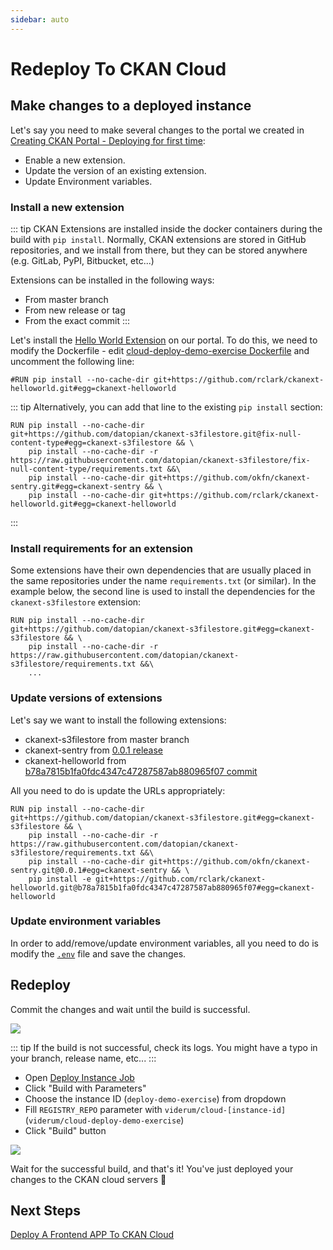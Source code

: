 ```yaml
---
sidebar: auto
---
```


# Redeploy To CKAN Cloud

## Make changes to a deployed instance

Let's say you need to make several changes to the portal we created in [Creating CKAN Portal - Deploying for first time](/docs/dms/deploy/deploy-ckan-classic#creating-ckan-portal-deploying-for-first-time):

- Enable a new extension.
- Update the version of an existing extension.
- Update Environment variables.

### Install a new extension

::: tip
CKAN Extensions are installed inside the docker containers during the build with `pip install`. Normally, CKAN extensions are stored in GitHub repositories, and we install from there, but they can be stored anywhere (e.g. GitLab, PyPI, Bitbucket, etc...)

Extensions can be installed in the following ways:

- From master branch
- From new release or tag
- From the exact commit
:::


Let's install the [Hello World Extension](https://github.com/rclark/ckanext-helloworld) on our portal. To do this, we need to modify the Dockerfile - edit [cloud-deploy-demo-exercise Dockerfile](https://gitlab.com/viderum/cloud-deploy-demo-exercise/edit/master/Dockerfile) and uncomment the following line:
```
#RUN pip install --no-cache-dir git+https://github.com/rclark/ckanext-helloworld.git#egg=ckanext-helloworld
  ```

:::	tip
Alternatively, you can add that line to the existing `pip install` section:
```
RUN pip install --no-cache-dir git+https://github.com/datopian/ckanext-s3filestore.git@fix-null-content-type#egg=ckanext-s3filestore && \
    pip install --no-cache-dir -r https://raw.githubusercontent.com/datopian/ckanext-s3filestore/fix-null-content-type/requirements.txt &&\
    pip install --no-cache-dir git+https://github.com/okfn/ckanext-sentry.git#egg=ckanext-sentry && \
    pip install --no-cache-dir git+https://github.com/rclark/ckanext-helloworld.git#egg=ckanext-helloworld
```
:::

### Install requirements for an extension

Some extensions have their own dependencies that are usually placed in the same repositories under the name `requirements.txt` (or similar). In the example below, the second line is used to install the dependencies for the `ckanext-s3filestore` extension:

```
RUN pip install --no-cache-dir git+https://github.com/datopian/ckanext-s3filestore.git#egg=ckanext-s3filestore && \
    pip install --no-cache-dir -r https://raw.githubusercontent.com/datopian/ckanext-s3filestore/requirements.txt &&\
    ...
```

### Update versions of extensions

Let's say we want to install the following extensions:

- ckanext-s3filestore from master branch
- ckanext-sentry from [0.0.1 release](https://github.com/okfn/ckanext-sentry/releases/tag/0.0.1)
- ckanext-helloworld from [b78a7815b1fa0fdc4347c47287587ab880965f07 commit](https://github.com/rclark/ckanext-helloworld/commit/b78a7815b1fa0fdc4347c47287587ab880965f07)

All you need to do is update the URLs appropriately:

```
RUN pip install --no-cache-dir git+https://github.com/datopian/ckanext-s3filestore.git#egg=ckanext-s3filestore && \
    pip install --no-cache-dir -r https://raw.githubusercontent.com/datopian/ckanext-s3filestore/requirements.txt &&\
    pip install --no-cache-dir git+https://github.com/okfn/ckanext-sentry.git@0.0.1#egg=ckanext-sentry && \
    pip install -e git+https://github.com/rclark/ckanext-helloworld.git@b78a7815b1fa0fdc4347c47287587ab880965f07#egg=ckanext-helloworld
```

### Update environment variables

In order to add/remove/update environment variables, all you need to do is modify the [`.env`](https://gitlab.com/viderum/cloud-deploy-demo-exercise/blob/master/.env) file and save the changes.

## Redeploy

Commit the changes and wait until the build is successful.

![](https://i.imgur.com/v7b8Z1c.png)

::: tip
If the build is not successful, check its logs. You might have a typo in your branch, release name, etc...
:::

- Open [Deploy Instance Job](https://cc-p-jenkins.ckan.io/job/deploy%20instance/)
- Click "Build with Parameters"
- Choose the instance ID (`deploy-demo-exercise`) from dropdown
- Fill `REGISTRY_REPO` parameter with `viderum/cloud-[instance-id]` (`viderum/cloud-deploy-demo-exercise`)
- Click "Build" button

![](https://i.imgur.com/MeGaGOZ.png)

Wait for the successful build, and that's it! You've just deployed your changes to the CKAN cloud servers :rocket:

## Next Steps

[Deploy A Frontend APP To CKAN Cloud](/docs/dms/deploy/deploy-ckan-ng)
